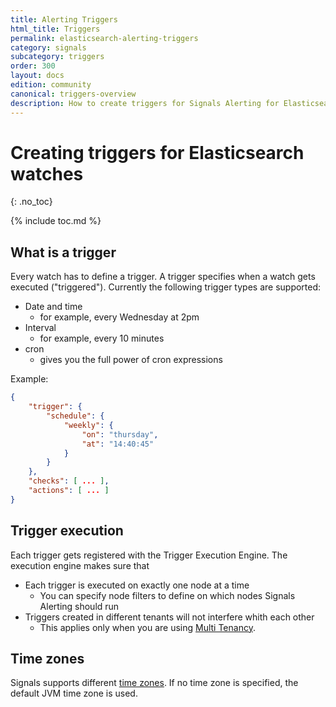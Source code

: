 ```yaml
---
title: Alerting Triggers
html_title: Triggers
permalink: elasticsearch-alerting-triggers
category: signals
subcategory: triggers
order: 300
layout: docs
edition: community
canonical: triggers-overview
description: How to create triggers for Signals Alerting for Elasticsearch that control the execution of watches
---
```


<!--- Copyright 2020 floragunn GmbH -->

# Creating triggers for Elasticsearch watches
{: .no_toc}

{% include toc.md %}

## What is a trigger

Every watch has to define a trigger. A trigger specifies when a watch gets executed ("triggered"). Currently the following trigger types are supported:

* Date and time
  * for example, every Wednesday at 2pm 
* Interval
  * for example, every 10 minutes 
* cron
  * gives you the full power of cron expressions

Example:

```json
{
	"trigger": {
		"schedule": {
			"weekly": {
				"on": "thursday",
				"at": "14:40:45"
			}
		}
	},
	"checks": [ ... ],
	"actions": [ ... ]
}
```


## Trigger execution

Each trigger gets registered with the Trigger Execution Engine. The execution engine makes sure that

* Each trigger is executed on exactly one node at a time
  * You can specify node filters to define on which nodes Signals Alerting should run
* Triggers created in different tenants will not interfere whith each other
  * This applies only when you are using [Multi Tenancy](elasticsearch-alerting-security-multi-tenancy).   
   
## Time zones

Signals supports different [time zones](triggers_timezones.md). If no time zone is specified, the default JVM time zone is used. 
